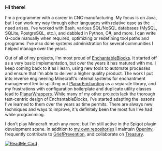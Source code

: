 ### Hi there!

I'm a programmer with a career in CNC manufacturing. My focus is on Java, but I can work my way through other languages with relative ease as the need arises. I've worked with Bash, various SQL/NoSQL databases (MySQL, SQLite, PostgreSQL, etc.), and dabbled in Python, C#, and more. I can write G-code manually when required, optimizing or redefining tool paths and programs. I've also done systems administration for several communities I helped manage over the years.

Out of all of my projects, I'm most proud of [EnchantableBlocks](https://github.com/Jikoo/EnchantableBlocks). It started off as a very basic implementation, but over the years it has matured with me. I keep coming back to it as I learn, using new tools to automate processes and ensure that I'm able to deliver a higher quality product. The work I put into reverse engineering Minecraft's internal systems for enchantment management led to splitting out [PlanarEnchanting](https://github.com/Jikoo/PlanarEnchanting) as a separate library, and my frustrations with configuration boilerplate and duplicate utility classes lead to [PlanarWrappers](https://github.com/Jikoo/PlanarWrappers). While many of my other projects lack the thorough test-centric design of EnchantableBlocks, I've started adapting the lessons I've learned to them over the years as time permits. There are always new techniques and ways to improve, it's definitely been the most fun I've had while programming.

I don't play Minecraft much any more, but I'm still active in the Spigot plugin development scene. In addition to [my own repositories](https://github.com/Jikoo?tab=repositories) I maintain [OpenInv](https://github.com/Jikoo/OpenInv), frequently contribute to [GriefPrevention](https://github.com/TechFortress/GriefPrevention), and collaborate on [Treasury](https://github.com/lokka30/Treasury).

[![ReadMe Card](https://github-readme-stats.vercel.app/api/?username=Jikoo&theme=cobalt&show_icons=true&hide=stars)](https://github.com/anuraghazra/github-readme-stats)
